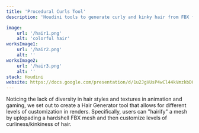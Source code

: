 ```yaml
---
title: 'Procedural Curls Tool'
description: 'Houdini tools to generate curly and kinky hair from FBX files'

image:
    url: '/hair1.png'
    alt: 'colorful hair'
worksImage1:
    url: '/hair2.png'
    alt: ''
worksImage2:
    url: '/hair3.png'
    alt: ''
stack: Houdini
website: https://docs.google.com/presentation/d/1u2JgVUsP4wCl44kVmzkbD0Gjvu_xsc7_ST7MEZw1MI8/edit?usp=sharing
---
```

Noticing the lack of diversity in hair styles and textures in animation and gaming, we set out to create a Hair Generator tool that allows for different levels of customization in renders. Specifically, users can "hairify" a mesh by uplopading a hardshell FBX mesh and then customize levels of curliness/kinkiness of hair.
